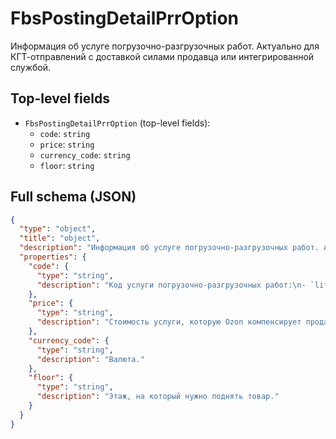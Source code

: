 # FbsPostingDetailPrrOption

Информация об услуге погрузочно-разгрузочных работ. Актуально для КГТ-отправлений с доставкой силами продавца или интегрированной службой.

## Top-level fields
- `FbsPostingDetailPrrOption` (top-level fields):
  - `code`: `string`
  - `price`: `string`
  - `currency_code`: `string`
  - `floor`: `string`

## Full schema (JSON)
```json
{
  "type": "object",
  "title": "object",
  "description": "Информация об услуге погрузочно-разгрузочных работ. Актуально для КГТ-отправлений с доставкой силами продавца или интегрированной службой.",
  "properties": {
    "code": {
      "type": "string",
      "description": "Код услуги погрузочно-разгрузочных работ:\n- `lift` — подъём на лифте.\n- `stairs` — подъём по лестнице.\n- `none` — покупатель отказался от услуги, поднимать товары не нужно.\n- `delivery_default` — доставка включена в стоимость, по условиям оферты нужно доставить товар на этаж.\n"
    },
    "price": {
      "type": "string",
      "description": "Стоимость услуги, которую Ozon компенсирует продавцу."
    },
    "currency_code": {
      "type": "string",
      "description": "Валюта."
    },
    "floor": {
      "type": "string",
      "description": "Этаж, на который нужно поднять товар."
    }
  }
}
```
